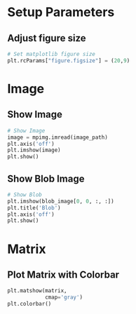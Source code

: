 # Setup Parameters

## Adjust figure size
``` python
# Set matplotlib figure size
plt.rcParams["figure.figsize"] = (20,9)
```

# Image

## Show Image
``` python
# Show Image
image = mpimg.imread(image_path)
plt.axis('off')
plt.imshow(image)
plt.show()
```

## Show Blob Image
``` python
# Show Blob
plt.imshow(blob_image[0, 0, :, :])
plt.title('Blob')
plt.axis('off')
plt.show()
```

# Matrix

## Plot Matrix with Colorbar
``` python
plt.matshow(matrix, 
            cmap='gray')
plt.colorbar()
```
